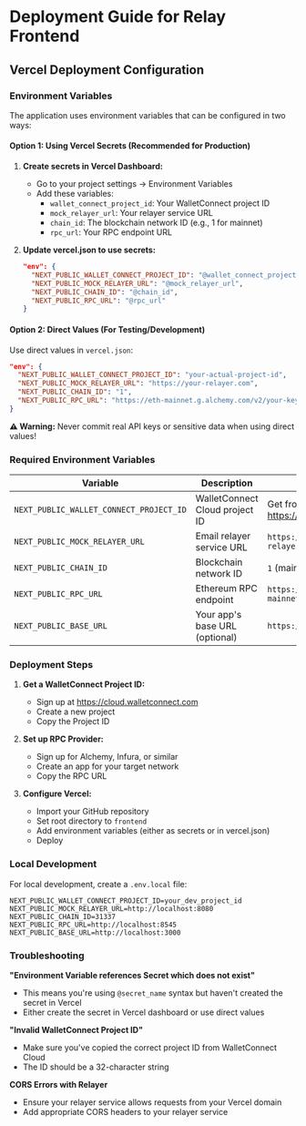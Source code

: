 # Deployment Guide for Relay Frontend

## Vercel Deployment Configuration

### Environment Variables

The application uses environment variables that can be configured in two ways:

#### Option 1: Using Vercel Secrets (Recommended for Production)

1. **Create secrets in Vercel Dashboard:**
   - Go to your project settings → Environment Variables
   - Add these variables:
     - `wallet_connect_project_id`: Your WalletConnect project ID
     - `mock_relayer_url`: Your relayer service URL
     - `chain_id`: The blockchain network ID (e.g., 1 for mainnet)
     - `rpc_url`: Your RPC endpoint URL

2. **Update vercel.json to use secrets:**
   ```json
   "env": {
     "NEXT_PUBLIC_WALLET_CONNECT_PROJECT_ID": "@wallet_connect_project_id",
     "NEXT_PUBLIC_MOCK_RELAYER_URL": "@mock_relayer_url",
     "NEXT_PUBLIC_CHAIN_ID": "@chain_id",
     "NEXT_PUBLIC_RPC_URL": "@rpc_url"
   }
   ```

#### Option 2: Direct Values (For Testing/Development)

Use direct values in `vercel.json`:
```json
"env": {
  "NEXT_PUBLIC_WALLET_CONNECT_PROJECT_ID": "your-actual-project-id",
  "NEXT_PUBLIC_MOCK_RELAYER_URL": "https://your-relayer.com",
  "NEXT_PUBLIC_CHAIN_ID": "1",
  "NEXT_PUBLIC_RPC_URL": "https://eth-mainnet.g.alchemy.com/v2/your-key"
}
```

**⚠️ Warning:** Never commit real API keys or sensitive data when using direct values!

### Required Environment Variables

| Variable | Description | Example |
|----------|-------------|---------|
| `NEXT_PUBLIC_WALLET_CONNECT_PROJECT_ID` | WalletConnect Cloud project ID | Get from https://cloud.walletconnect.com |
| `NEXT_PUBLIC_MOCK_RELAYER_URL` | Email relayer service URL | `https://relay-relayer.vercel.app` |
| `NEXT_PUBLIC_CHAIN_ID` | Blockchain network ID | `1` (mainnet), `11155111` (sepolia) |
| `NEXT_PUBLIC_RPC_URL` | Ethereum RPC endpoint | `https://eth-mainnet.g.alchemy.com/v2/...` |
| `NEXT_PUBLIC_BASE_URL` | Your app's base URL (optional) | `https://relay.xyz` |

### Deployment Steps

1. **Get a WalletConnect Project ID:**
   - Sign up at https://cloud.walletconnect.com
   - Create a new project
   - Copy the Project ID

2. **Set up RPC Provider:**
   - Sign up for Alchemy, Infura, or similar
   - Create an app for your target network
   - Copy the RPC URL

3. **Configure Vercel:**
   - Import your GitHub repository
   - Set root directory to `frontend`
   - Add environment variables (either as secrets or in vercel.json)
   - Deploy

### Local Development

For local development, create a `.env.local` file:
```env
NEXT_PUBLIC_WALLET_CONNECT_PROJECT_ID=your_dev_project_id
NEXT_PUBLIC_MOCK_RELAYER_URL=http://localhost:8080
NEXT_PUBLIC_CHAIN_ID=31337
NEXT_PUBLIC_RPC_URL=http://localhost:8545
NEXT_PUBLIC_BASE_URL=http://localhost:3000
```

### Troubleshooting

**"Environment Variable references Secret which does not exist"**
- This means you're using `@secret_name` syntax but haven't created the secret in Vercel
- Either create the secret in Vercel dashboard or use direct values

**"Invalid WalletConnect Project ID"**
- Make sure you've copied the correct project ID from WalletConnect Cloud
- The ID should be a 32-character string

**CORS Errors with Relayer**
- Ensure your relayer service allows requests from your Vercel domain
- Add appropriate CORS headers to your relayer service 